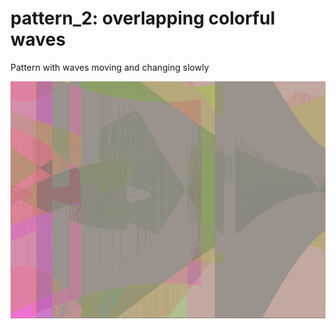 # pattern_2: overlapping colorful waves

Pattern with waves moving and changing slowly

![pattern_2 gif](/screenshots/pattern_2_compressed.gif)
